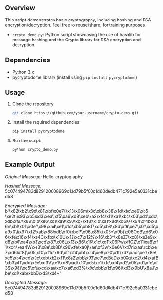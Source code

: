 ## Overview
This script demonstrates basic cryptography, including hashing and RSA encryption/decryption. Feel free to reuse/share, for training purposes.
- `crypto_demo.py`: Python script showcasing the use of hashlib for message hashing and the Crypto library for RSA encryption and decryption.

## Dependencies
- Python 3.x
- pycryptodome library (install using `pip install pycryptodome`)

## Usage
1. Clone the repository:
   ```bash
   git clone https://github.com/your-username/crypto-demo.git
2. Install the required dependencies:
   ```bash
   pip install pycryptodome
3. Run the script:
   ```bash
   python crypto_demo.py
   
## Example Output
_Original Message:_ Hello, cryptography

_Hashed Message:_ 5c074494783d829120008969c13d79b5f00c1d60d6db471c792e5a0331cbed58

_Encrypted Message:_ b'\x82\xb2\x9d\x81\xbf\x0e7{\x18\x06m\x8c\xb8\x88\x1d\xbc\xe9\xb5-\xe2t;\x93\xb5\xd3\xea\\\xf5\xa6\xd8\xeb\xa2\xf4\x11\xa1\xb4\x03\xd4\xdc\xdb\xf9/\x89\x1b\xe6\xd1\xa9\x90\xc7\xf8:\x1b\xa1\x8d\xd6K+\x94\xf4b\x86n\xb1\x01\x0e"\x98\xad\xe1\x1cI\xb5\xb8T\xd5\xb8\x8d\xf6\xe7\x01\xd5\xa9x0\t\x97\xf2\xab\x88\xdb\xf0\xbeP\x96\x85k\x08*\x9b{\x08OoB\xd6\x06\xfe\x16\xf4\xe4C\xfbx\x10U\x12\xc7\x12%\x16\xb3^\x8eZ7\xc8}\xe3e9\xd8\xb6\xa4\xb3\xcd\x87\x06L\x13\x86\x16\x1c\xd1\x06Pw\xffCZ\x11\xa8\xf1\xc4\xea4W\xe3\x8e\xb8D\x96\xfe\xa0j\xae\xf3w\x0e6V\xd7n\xaa\xcb\xe7\xd6\xf8]\x05\xf0\xf1o\x9d\xf1\xf4\xbf\xa4\xe8\x90\x1f\xd2\xac:\xef\x8e\xe5\xb4\xcd\x9c\xeb\xb2\xf1\x8a2\xbb\x93\xe7\xd8eD\xb0Xq\xc2\xf4\xafB\xb3\xf1\xdd\x9e\xd3V\xe1\xd8\xad\x10\xe5\xc1\xfc\xd4\xd2\x05\xd1\xfe\xf3$\x98}\xc5\xfa\xcd\xaa\xc7\xa6\xd3%\x9c\xbb\x1d\x96I\xd3\x9bU\x8aJ\xbe\xd1\xab\xbbD\xd3\xd4~'

_Decrypted Message:_ 5c074494783d829120008969c13d79b5f00c1d60d6db471c792e5a0331cbed58
